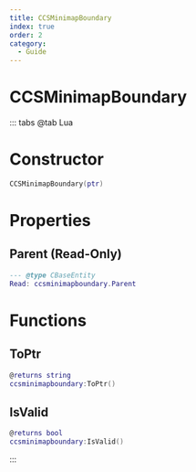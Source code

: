 ```yaml
---
title: CCSMinimapBoundary
index: true
order: 2
category:
  - Guide
---
```


# CCSMinimapBoundary

::: tabs
@tab Lua
# Constructor
```lua
CCSMinimapBoundary(ptr)
```
# Properties
## Parent (Read-Only)
```lua
--- @type CBaseEntity
Read: ccsminimapboundary.Parent
```
# Functions
## ToPtr
```lua
@returns string
ccsminimapboundary:ToPtr()
```
## IsValid
```lua
@returns bool
ccsminimapboundary:IsValid()
```

:::